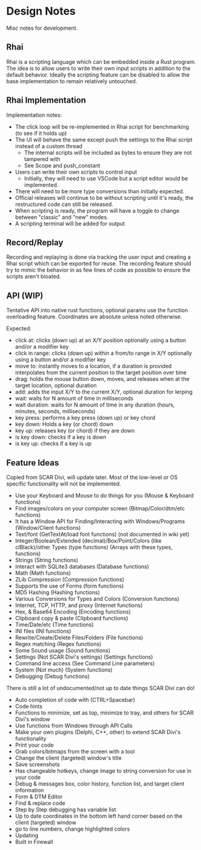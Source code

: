 # Design Notes

Misc notes for development.

## Rhai

Rhai is a scripting language which can be embedded inside a Rust program. The idea is to allow users to write their own input scripts in addition to the default behavior. Ideally the scripting feature can be disabled to allow the base implementation to remain relatively untouched.

## Rhai Implementation

Implementation notes:

- The click loop will be re-implemented in Rhai script for benchmarking (to see if it holds up)
- The UI will behave the same except push the settings to the Rhai script instead of a custom thread
  - The internal scripts will be included as bytes to ensure they are not tampered with
  - See Scope and push_constant
- Users can write their own scripts to control input
  - Initially, they will need to use VSCode but a script editor would be implemented.
- There will need to be more type conversions than initially expected.
- Official releases will continue to be without scripting until it's ready, the restructured code can still be released.
- When scripting is ready, the program will have a toggle to change between "classic" and "new" modes.
- A scripting terminal will be added for output

## Record/Replay

Recording and replaying is done via tracking the user input and creating a Rhai script which can be exported for reuse. The recording feature should try to mimic the behavior in as few lines of code as possible to ensure the scripts aren't bloated.

## API (WIP)

Tentative API into native rust functions, optional params use the function overloading feature. Coordinates are absolute unless noted otherwise.

Expected:

- click at: clicks (down up) at an X/Y position optionally using a button and/or a modifier key
- click in range: clicks (down up) within a from/to range in X/Y optionally using a button and/or a modifier key
- move to: instantly moves to a location, if a duration is provided interpolates from the current position to the target position over time
- drag: holds the mouse button down, moves, and releases when at the target location, optional duration
- add: adds the input X/Y to the current X/Y, optional duration for lerping
- wait: waits for N amount of time in milliseconds
- wait duration: waits for N amount of time in any duration (hours, minutes, seconds, milliseconds)
- key press: performs a key press (down up) or key chord
- key down: Holds a key (or chord) down
- key up: releases key (or chord) if they are down
- is key down: checks if a key is down
- is key up: checks if a key is up

## Feature Ideas

Copied from SCAR Divi, will update later. Most of the low-level or OS specific functionality will not be implemented.

- Use your Keyboard and Mouse to do things for you (Mouse & Keyboard functions)
- Find images/colors on your computer screen (Bitmap/Color/dtm/etc functions)
- It has a Window API for Finding/Interacting with Windows/Programs (Window/Client functions)
- Text/font (GetTextAt/load font functions) (not documented in wiki yet)
- Integer/Boolean/Extended (decimal)/Box/Point/Colors (like clBlack)/other Types (type functions) (Arrays with these types, functions)
- Strings (String functions)
- Interact with SQLite3 databases (Database functions)
- Math (Math functions)
- ZLib Compression (Compression functions)
- Supports the use of Forms (form functions)
- MD5 Hashing (Hashing functions)
- Various Conversions for Types and Colors (Conversion functions)
- Internet, TCP, HTTP, and proxy (Internet functions)
- Hex, & Base64 Encoding (Encoding functions)
- Clipboard copy & paste (Clipboard functions)
- Time/Date/etc (Time functions)
- INI files (INI functions)
- Rewrite/Create/Delete Files/Folders (File functions)
- Regex matching (Regex functions)
- Some Sound usage (Sound functions)
- Settings (Not SCAR Divi's settings) (Settings functions)
- Command line access (See Command Line parameters)
- System (Not much) (System functions)
- Debugging (Debug functions)

There is still a lot of undocumented/not up to date things SCAR Divi can do!

- Auto completion of code with (CTRL+Spacebar)
- Code hints
- Functions to minimize, set as top, minimize to tray, and others for SCAR Divi's window
- Use functions from Windows through API Calls
- Make your own plugins (Delphi, C++, other) to extend SCAR Divi's functionality
- Print your code
- Grab colors/bitmaps from the screen with a tool
- Change the client (targeted) window's title
- Save screenshots
- Has changeable hotkeys, change image to string conversion for use in your code
- Debug & messages box, color history, function list, and target client information
- Form & DTM Editor
- Find & replace code
- Step by Step debugging has variable list
- Up to date coordinates in the bottom left hand corner based on the client (targeted) window
- go to line numbers, change highlighted colors
- Updating
- Built in Firewall
